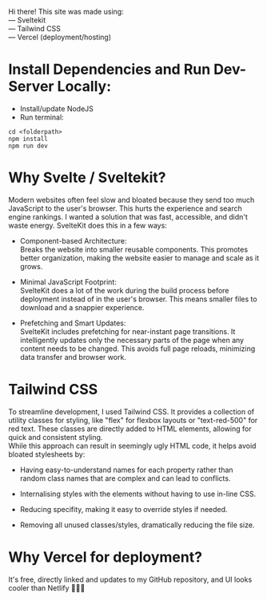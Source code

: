 Hi there! This site was made using:<br/>
— Sveltekit<br/>
— Tailwind CSS<br/>
— Vercel (deployment/hosting)

# Install Dependencies and Run Dev-Server Locally:
- Install/update NodeJS
- Run terminal:
```
cd <folderpath>
npm install
npm run dev
```

# Why Svelte / Sveltekit?
Modern websites often feel slow and bloated because they send too much JavaScript to the user's browser. This hurts the experience and search engine rankings.  I wanted a solution that was fast, accessible, and didn't waste energy.  SvelteKit does this in a few ways:

- Component-based Architecture:<br/>
Breaks the website into smaller reusable components. This promotes better organization, making the website easier to manage and scale as it grows.

- Minimal JavaScript Footprint:<br/>
SvelteKit does a lot of the work during the build process before deployment instead of in the user's browser. This means smaller files to download and a snappier experience.

- Prefetching and Smart Updates:<br/>
SvelteKit includes prefetching for near-instant page transitions. It intelligently updates only the necessary parts of the page when any content needs to be changed. This avoids full page reloads, minimizing data transfer and browser work.

# Tailwind CSS
To streamline development, I used Tailwind CSS. It provides a collection of utility classes for styling, like "flex" for flexbox layouts or "text-red-500" for red text. These classes are directly added to HTML elements, allowing for quick and consistent styling.<br/>
While this approach can result in seemingly ugly HTML code, it helps avoid bloated stylesheets by:

- Having easy-to-understand names for each property rather than random class names that are complex and can lead to conflicts.

- Internalising styles with the elements without having to use in-line CSS.

- Reducing specifity, making it easy to override styles if needed.

- Removing all unused classes/styles, dramatically reducing the file size.

# Why Vercel for deployment?
It's free, directly linked and updates to my GitHub repository, and UI looks cooler than Netlify 🤷🏻‍♀️
